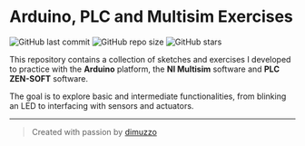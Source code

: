 # Arduino, PLC and Multisim Exercises

![GitHub last commit](https://img.shields.io/github/last-commit/dimuzzo/arduino-exercises?style=flat-square&logo=github&label=Last%20Commit)
![GitHub repo size](https://img.shields.io/github/repo-size/dimuzzo/arduino-exercises?style=flat-square&logo=github&label=Repo%20Size)
![GitHub stars](https://img.shields.io/github/stars/dimuzzo/arduino-exercises?style=flat-square&logo=github&label=Stars)

This repository contains a collection of sketches and exercises I developed to practice with the **Arduino** platform, the **NI Multisim** software and **PLC ZEN-SOFT** software. 

The goal is to explore basic and intermediate functionalities, from blinking an LED to interfacing with sensors and actuators.

---

> Created with passion by [dimuzzo](https://github.com/dimuzzo)
